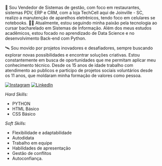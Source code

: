 💼 Sou Vendedor de Sistemas de gestão, com foco em restaurantes, sistemas PDV, ERP e CRM, com a loja TechCell aqui de Joinville - SC, realizo a manutenção de aparelhos eletrênicos, tendo foco em celulares se notebooks.
👨‍🎓 Atualmente, estou seguindo minha paixão pela tecnologia ao cursar bacharelado em Sistemas de Informação. Além dos meus estudos acadêmicos, estou focado no aprendizado de Data Science e no desenvolvimento Back-end com Python.

🛰 Sou movido por projetos inovadores e desafiadores, sempre buscando explorar novas possibilidades e encontrar soluções criativas. Estou constantemente em busca de oportunidades que me permitam aplicar meu conhecimento técnico. Desde os 15 anos de idade trabalho com atendimento ao publicos e participo de projetos sociais voluntários desde os 11 anos, que moldaram minha formação de valores como pessoa.

[![Instagram](https://img.shields.io/badge/Instagram-000?style=for-the-badge&logo=instagram)](https://www.instagram.com/jbaifus/)      [![LinkedIn](https://img.shields.io/badge/LinkedIn-000?style=for-the-badge&logo=linkedin&logoColor=0E76A8)](https://www.linkedin.com/in/joão-baifus/)


*Hard Skills:*
  - PYTHON
  - HTML Básico
  - CSS Básico

    
*Soft Skills:*
  - Flexibilidade e adaptabilidade 
  - Autodidata
  - Trabalho em equipe 
  - Habilidades de apresentação
  - Gestão de conflitos
  - Autoconfiança.
